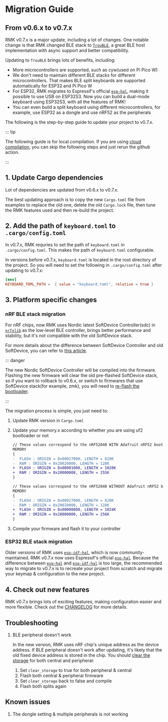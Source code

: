 # Migration Guide

## From v0.6.x to v0.7.x

RMK v0.7.x is a major update, including a lot of changes. One notable change is that RMK changed BLE stack to [`TrouBLE`](https://github.com/embassy-rs/trouble), a great BLE host implementation with async support and better compatibility.

Updating to `TrouBLE` brings lots of benefits, including:

- More microcontrollers are supported, such as cyw(used on Pi Pico W)
- We don't need to maintain different BLE stacks for different microcontrollers. That makes BLE split keyboards are supported automatically for ESP32 and Pi Pico W
- For ESP32, RMK migrates to Espressif's official [`esp-hal`](https://github.com/esp-rs/esp-hal), making it possible to use USB on ESP32S3. Now you can build a dual-mode keyboard using ESP32S3, with all the features of RMK!
- You can even build a split keyboard using different microcontrollers, for example, use ESP32 as a dongle and use nRF52 as the peripherals

The following is the step-by-step guide to update your project to v0.7.x.

::: tip

The following guide is for local compilation. If you are using [cloud compilation](./user_guide/2-1_cloud_compilation.md), you can skip the following steps and just rerun the github action.

:::

## 1. Update Cargo dependencies

Lot of dependencies are updated from v0.6.x to v0.7.x. 

The best updating approach is to copy the new `Cargo.toml` file from examples to replace the old one, delete the old `Cargo.lock` file, then tune the RMK features used and then re-build the project.

## 2. Add the path of `keyboard.toml` to `.cargo/config.toml`

In v0.7.x, RMK requries to set the path of `keyboard.toml` in `.cargo/config.toml`. This makes the path of `keyboard.toml` configurable.

In versions before v0.7.x, `keyboard.toml` is located in the root directory of the project. So you will need to set the following in `.cargo/config.toml` after updating to v0.7.x:

```toml
[env]
KEYBOARD_TOML_PATH =  { value = "keyboard.toml", relative = true }
```

## 3. Platform specific changes

### nRF BLE stack migration

For nRF chips, now RMK uses Nordic latest SoftDevice Controller(sdc) in [`nrfxlib`](https://github.com/nrfconnect/sdk-nrfxlib) as the low-level BLE controller, brings better performance and stability, but it's not compatible with the old SoftDevice stack.

For more details about the difference between SoftDevice Controller and old SoftDevice, you can refer to [this article](https://devzone.nordicsemi.com/nordic/nordic-blog/b/blog/posts/nrf-connect-sdk-and-nrf5-sdk-statement).

::: danger

The new Nordic SoftDevice Controller will be compiled into the firmware. Flashing the new firmware will clear the old pre-flashed SoftDevice stack, so if you want to rollback to v0.6.x, or switch to firmwares that use SoftDevice stack(for example, zmk), you will need to [re-flash the bootloader](https://nicekeyboards.com/docs/nice-nano/troubleshooting#my-nicenano-seems-to-be-acting-up-and-i-want-to-re-flash-the-bootloader).

:::

The migration process is simple, you just need to:

1. Update RMK version in `Cargo.toml`
2. Update your memory.x according to whether you are using uf2 bootloader or not

    <!-- ::: code-group -->
    ```diff [With Adafruit nRF52 bootloader]
    // These values correspond to the nRF52840 WITH Adafruit nRF52 bootloader
    MEMORY
    {
    -  FLASH : ORIGIN = 0x00027000, LENGTH = 820K 
    -  RAM : ORIGIN = 0x20020000, LENGTH = 128K 
    +  FLASH : ORIGIN = 0x00001000, LENGTH = 1020K 
    +  RAM : ORIGIN = 0x20000008, LENGTH = 255K 
    }
    ```
    ```diff [Without Adafruit nRF52 bootloader]
    // These values correspond to the nRF52840 WITHOUT Adafruit nRF52 bootloader
    MEMORY
    {
    -  FLASH : ORIGIN = 0x00027000, LENGTH = 820K 
    -  RAM : ORIGIN = 0x20020000, LENGTH = 128K 
    +  FLASH : ORIGIN = 0x00000000, LENGTH = 1024K
    +  RAM : ORIGIN = 0x20000000, LENGTH = 256K
    }
    ```
    <!-- ::: -->

3. Compile your firmware and flash it to your controller

### ESP32 BLE stack migration

Older versions of RMK uses [`esp-idf-hal`](https://github.com/esp-rs/esp-idf-hal), which is now community-maintained. RMK v0.7.x now uses Espressif's official [`esp-hal`](https://github.com/esp-rs/esp-hal). Because the difference between [`esp-hal`](https://github.com/esp-rs/esp-hal) and [`esp-idf-hal`](https://github.com/esp-rs/esp-idf-hal) is too large, the recommended way to migrate to v0.7.x is to recreate your project from scratch and migrate your keymap & configuration to the new project.

## 4. Check out new features

RMK v0.7.x brings lots of exciting features, making configuration easier and more flexible. Check out the [CHANGELOG](https://github.com/HaoboGu/rmk/blob/main/rmk/CHANGELOG.md) for more details.

## Troubleshooting

1. BLE peripheral doesn't work

    In the new version, RMK uses nRF chip's unique address as the device address. If BLE peripheral doesn't work after updating, it's likely that the old fixed device address is stored in the chip. You should [clear the storage](/docs/features/storage) for both central and peripheral:

    1. Set `clear_storage` to true for both peripheral & central
    2. Flash both central & peripheral firmware
    3. Set `clear_storage` back to false and compile
    4. Flash both splits again

## Known issues

1. The dongle setting & multiple peripherals is not working